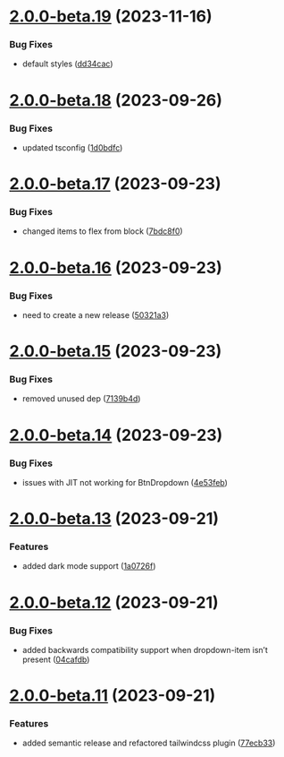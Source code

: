 # [2.0.0-beta.19](https://github.com/vue-interface/dropdown-menu/compare/v2.0.0-beta.18...v2.0.0-beta.19) (2023-11-16)


### Bug Fixes

* default styles ([dd34cac](https://github.com/vue-interface/dropdown-menu/commit/dd34cace6bfa361afdf6ad97632cfc2bf51b0de3))

# [2.0.0-beta.18](https://github.com/vue-interface/dropdown-menu/compare/v2.0.0-beta.17...v2.0.0-beta.18) (2023-09-26)


### Bug Fixes

* updated tsconfig ([1d0bdfc](https://github.com/vue-interface/dropdown-menu/commit/1d0bdfce463643f9e2b761d14f77f5e0d60fc0f8))

# [2.0.0-beta.17](https://github.com/vue-interface/dropdown-menu/compare/v2.0.0-beta.16...v2.0.0-beta.17) (2023-09-23)


### Bug Fixes

* changed items to flex from block ([7bdc8f0](https://github.com/vue-interface/dropdown-menu/commit/7bdc8f012cda3904329bfb1ae99aa5b56db1c66e))

# [2.0.0-beta.16](https://github.com/vue-interface/dropdown-menu/compare/v2.0.0-beta.15...v2.0.0-beta.16) (2023-09-23)


### Bug Fixes

* need to create a new release ([50321a3](https://github.com/vue-interface/dropdown-menu/commit/50321a33ae3cee619432c3f90e4f6f430adf0ca5))

# [2.0.0-beta.15](https://github.com/vue-interface/dropdown-menu/compare/v2.0.0-beta.14...v2.0.0-beta.15) (2023-09-23)


### Bug Fixes

* removed unused dep ([7139b4d](https://github.com/vue-interface/dropdown-menu/commit/7139b4de41778baa2da5bcfc1837318acccb8db7))

# [2.0.0-beta.14](https://github.com/vue-interface/dropdown-menu/compare/v2.0.0-beta.13...v2.0.0-beta.14) (2023-09-23)


### Bug Fixes

* issues with JIT not working for BtnDropdown ([4e53feb](https://github.com/vue-interface/dropdown-menu/commit/4e53feb75c993c7f0eaa04b5975b5a079a8a8f62))

# [2.0.0-beta.13](https://github.com/vue-interface/dropdown-menu/compare/v2.0.0-beta.12...v2.0.0-beta.13) (2023-09-21)


### Features

* added dark mode support ([1a0726f](https://github.com/vue-interface/dropdown-menu/commit/1a0726f0b621f7599e21605d3e97967647f94308))

# [2.0.0-beta.12](https://github.com/vue-interface/dropdown-menu/compare/v2.0.0-beta.11...v2.0.0-beta.12) (2023-09-21)


### Bug Fixes

* added backwards compatibility support when dropdown-item isn’t present ([04cafdb](https://github.com/vue-interface/dropdown-menu/commit/04cafdb0676b5d097b75b9fe0d19ff45b2d03574))

# [2.0.0-beta.11](https://github.com/vue-interface/dropdown-menu/compare/v2.0.0-beta.10...v2.0.0-beta.11) (2023-09-21)


### Features

* added semantic release and refactored tailwindcss plugin ([77ecb33](https://github.com/vue-interface/dropdown-menu/commit/77ecb33f999c2ffcc4dc89a7cca49f6f37bb4235))

